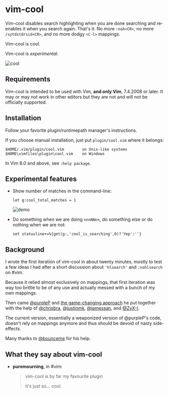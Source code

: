 # vim-cool

Vim-cool disables search highlighting when you are done searching and re-enables it when you search again. That's it. No more `:noh<CR>`, no more `/sytdstdrsid<CR>`, and no more dodgy `<C-l>` mappings.

Vim-cool is cool.

Vim-cool is *experimental*.

![cool](https://user-images.githubusercontent.com/344335/226825463-4ff5e352-ac2e-4f4d-94c7-a8109da7b6db.gif)

## Requirements

Vim-cool is intended to be used with Vim, **and only Vim**, 7.4.2008 or later. It may or may not work in other editors but they are not and will not be officially supported.

## Installation

Follow your favorite plugin/runtimepath manager's instructions.

If you choose manual installation, just put `plugin/cool.vim` where it belongs:

    $HOME/.vim/plugin/cool.vim        on Unix-like systems
    $HOME\vimfiles\plugin\cool.vim    on Windows

In Vim 8.0 and above, see `:help package`.

## Experimental features

* Show number of matches in the command-line:

      let g:cool_total_matches = 1

  ![demo](https://user-images.githubusercontent.com/344335/226825418-12931cf3-5f89-4375-89be-c98a57e177df.png)

* Do something when we are doing `nnnNNnn`, do something else or do nothing when we are not:

      set statusline+=%{get(g:,'cool_is_searching',0)?'Yep':''}

## Background

I wrote the first iteration of vim-cool in about twenty minutes, mostly to test a few ideas I had after a short discussion about `'hlsearch'` and `:nohlsearch` on #vim.

Because it relied almost exclusively on mappings, that first iteration was way too brittle to be of any use and actually messed with a bunch of my own mappings.

Then came [@purpleP](https://github.com/purpleP) and [the game-changing approach](https://github.com/romainl/vim-cool/issues/9) he put together with the help of [@chrisbra](https://github.com/chrisbra), [@justinmk](https://github.com/justinmk), [@jamessan](https://github.com/jamessan), and [@ZyX-I](https://github.com/ZyX-I).

The current version, essentially a weaponized version of @purpleP's code, doesn't rely on mappings anymore and thus should be devoid of nasty side-effects.

Many thanks to [@bounceme](https://github.com/bounceme) for his help.

## What they say about vim-cool

- **puremourning**, in #vim:

  > vim-cool is by far my favourite plugin
  >
  > it's just so... cool.
